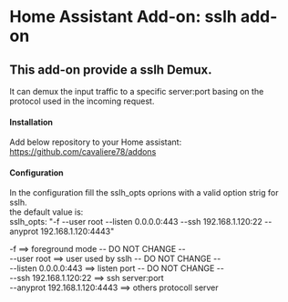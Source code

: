 # Home Assistant Add-on: sslh add-on

## This add-on provide a sslh Demux.
It can demux the input traffic to a specific server:port basing on the protocol used in the incoming request.

#### Installation
Add below repository to your Home assistant:\
    https://github.com/cavaliere78/addons 
#### Configuration

In the configuration fill the sslh_opts oprions with a valid option strig for sslh.\
the default value is:\
sslh_opts: "-f --user root --listen 0.0.0.0:443 --ssh 192.168.1.120:22 --anyprot 192.168.1.120:4443"

-f                               ==> foreground mode     -- DO NOT CHANGE -- \
--user root                      ==> user used by sslh   -- DO NOT CHANGE -- \
--listen 0.0.0.0:443             ==> listen port         -- DO NOT CHANGE -- \
--ssh 192.168.1.120:22           ==> ssh server:port     \
--anyprot 192.168.1.120:4443     ==> others protocoll server

